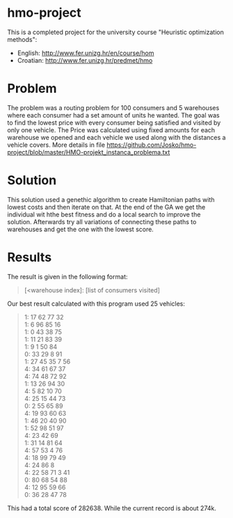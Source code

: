 hmo-project
===========

This is a completed project for the university course "Heuristic optimization methods":

* English: http://www.fer.unizg.hr/en/course/hom
* Croatian: http://www.fer.unizg.hr/predmet/hmo

Problem
=======

The problem was a routing problem for 100 consumers and 5 warehouses where each consumer had a set amount of units he wanted.
The goal was to find the lowest price with every consumer being satisfied and visited by only one vehicle.
The Price was calculated using fixed amounts for each warehouse we opened and each vehicle we used along with the distances a vehicle covers.
More details in file https://github.com/Josko/hmo-project/blob/master/HMO-projekt_instanca_problema.txt

Solution
========

This solution used a genethic algorithm to create Hamiltonian paths with lowest costs and then iterate on that.
At the end of the GA we get the individual wit hthe best fitness and do a local search to improve the solution.
Afterwards try all variations of connecting these paths to warehouses and get the one with the lowest score.

Results
=======

The result is given in the following format:

> \[<warehouse index\]: \[list of consumers visited\]

Our best result calculated with this program used 25 vehicles:

> 1:  17 62 77 32  
> 1:  6 96 85 16  
> 1:  0 43 38 75  
> 1:  11 21 83 39  
> 1:  9 1 50 84  
> 0:  33 29 8 91  
> 1:  27 45 35 7 56  
> 4:  34 61 67 37  
> 4:  74 48 72 92  
> 1:  13 26 94 30  
> 4:  5 82 10 70  
> 4:  25 15 44 73  
> 0:  2 55 65 89  
> 4:  19 93 60 63  
> 1:  46 20 40 90  
> 1:  52 98 51 97  
> 4:  23 42 69  
> 1:  31 14 81 64  
> 4:  57 53 4 76  
> 4:  18 99 79 49  
> 4:  24 86 8  
> 4:  22 58 71 3 41  
> 0:  80 68 54 88  
> 4:  12 95 59 66  
> 0:  36 28 47 78  

This had a total score of 282638. While the current record is about 274k.

